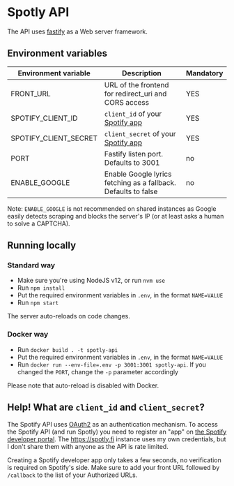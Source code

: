 # Spotly API

The API uses [fastify](https://www.fastify.io/) as a Web server framework.

## Environment variables

| Environment variable  | Description                                                                     | Mandatory |
|-----------------------|---------------------------------------------------------------------------------|-----------|
| FRONT_URL             | URL of the frontend for redirect_uri and CORS access                            | YES       |
| SPOTIFY_CLIENT_ID     | `client_id` of your [Spotify app](https://developer.spotify.com/dashboard/)     | YES       |
| SPOTIFY_CLIENT_SECRET | `client_secret` of your [Spotify app](https://developer.spotify.com/dashboard/) | YES       |
| PORT                  | Fastify listen port. Defaults to 3001                                           | no        |
| ENABLE_GOOGLE         | Enable Google lyrics fetching as a fallback. Defaults to false                  | no        |

Note: `ENABLE_GOOGLE` is not recommended on shared instances as Google easily
detects scraping and blocks the server's IP (or at least asks a human to solve a
CAPTCHA).

## Running locally

### Standard way

- Make sure you're using NodeJS v12, or run `nvm use`
- Run `npm install`
- Put the required environment variables in `.env`, in the format `NAME=VALUE`
- Run `npm start`

The server auto-reloads on code changes.

### Docker way

- Run `docker build . -t spotly-api`
- Put the required environment variables in `.env`, in the format `NAME=VALUE`
- Run `docker run --env-file=.env -p 3001:3001 spotly-api`. If you changed the `PORT`, change the `-p` parameter accordingly

Please note that auto-reload is disabled with Docker.

## Help! What are `client_id` and `client_secret`?

The Spotify API uses [OAuth2](https://oauth.net/2/) as an authentication
mechanism. To access the Spotify API (and run Spotly) you need to register an
"app" on [the Spotify developer
portal](https://developer.spotify.com/dashboard/). The https://spotly.fi
instance uses my own credentials, but I don't share them with anyone as the API
is rate limited.

Creating a Spotify developer app only takes a few seconds, no verification is
required on Spotify's side. Make sure to add your front URL followed by
`/callback` to the list of your Authorized URLs.
